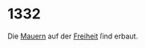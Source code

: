 # 1332

Die [Mauern](../../register/worte/mauern.md) auf der [Freiheit](../../register/worte/freiheit.md) ſind erbaut.

